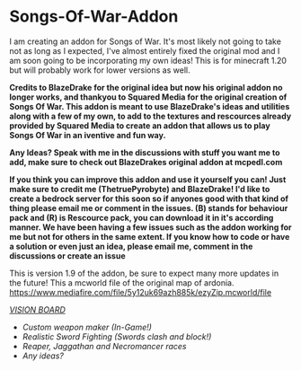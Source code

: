 # Songs-Of-War-Addon
I am creating an addon for Songs of War. It's most likely not going to take not as long as I expected, I've almost entirely fixed the original mod and I am soon going to be incorporating my own ideas! This is for minecraft 1.20 but will probably work for lower versions as well.

<b>
Credits to BlazeDrake for the original idea but now his original addon no longer works, and thankyou to Squared Media for the original creation of Songs Of War. This addon is meant to use BlazeDrake's ideas and utilities along with a few of my own, to add to the textures and rescources already provided by Squared Media to create an addon that allows us to play Songs Of War in an iventive and fun way. 

  Any Ideas? Speak with me in the discussions with stuff you want me to add, make sure to check out BlazeDrakes original addon at mcpedl.com 

  If you think you can improve this addon and use it yourself you can! Just make sure to credit me (ThetruePyrobyte) and BlazeDrake! I'd like to create a bedrock server for this soon so if anyones good with that kind of thing please email me or comment in the issues. (B) stands for behaviour pack and (R) is Rescource pack, you can download it in it's according manner. We have been having a few issues such as the addon working for me but not for others in the same extent. If you know how to code or have a solution or even just an idea, please email me, comment in the discussions or create an issue
</b>

This is version 1.9 of the addon, be sure to expect many more updates in the future!
This a mcworld file of the original map of ardonia.
https://www.mediafire.com/file/5y12uk69azh885k/ezyZip.mcworld/file 

<i> <u>
  VISION BOARD
</u>
- Custom weapon maker (In-Game!) 
- Realistic Sword Fighting (Swords clash and block!)
- Reaper, Jaggathan and Necromancer races
- Any ideas?
</i>

